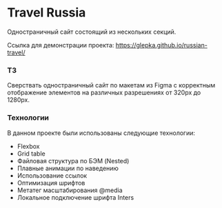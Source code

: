 # Travel Russia
Одностраничный сайт состоящий из нескольких секций.

Ссылка для демонстрации проекта:  https://glepka.github.io/russian-travel/

### ТЗ
Сверствать одностраничный сайт по макетам из Figma с корректным отображение элементов на различных разрешениях от 320px до 1280px.

### Технологии
В данном проекте были использованы следующие технологии:
* Flexbox
* Grid table
* Файловая структура по БЭМ (Nested)
* Плавные анимации по наведению
* Использование ссылок
* Оптимизация шрифтов
* Метатег масштабирования @media
* Локальное подключение шрифта Inters


